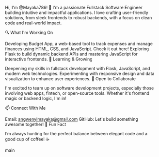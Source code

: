 Hi, I'm @Mayaka786! 👋
I'm a passionate Fullstack Software Engineer building intuitive and impactful applications. I love crafting user-friendly solutions, from sleek frontends to robust backends, with a focus on clean code and real-world impact.

🔍 What I'm Working On

Developing Budget App, a web-based tool to track expenses and manage finances using HTML, CSS, and JavaScript. Check it out here!
Exploring Flask to build dynamic backend APIs and mastering JavaScript for interactive frontends.
🌱 Learning & Growing

Deepening my skills in fullstack development with Flask, JavaScript, and modern web technologies.
Experimenting with responsive design and data visualization to enhance user experiences.
💞️ Open to Collaborate

I'm excited to team up on software development projects, especially those involving web apps, fintech, or open-source tools. Whether it's frontend magic or backend logic, I'm in!

📫 Connect With Me

Email: angwenyimayaka@gmail.com
GitHub: Let's build something awesome together!
🚀 Fun Fact

I’m always hunting for the perfect balance between elegant code and a good cup of coffee! ☕

 main

<!---
Mayaka786/Mayaka786 is a ✨ special ✨ repository because its `README.md` (this file) appears on your GitHub profile.
You can click the Preview link to take a look at your changes.
--->
